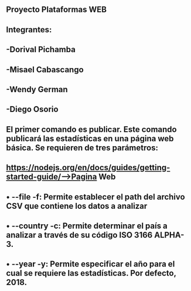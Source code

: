 ## Proyecto Plataformas WEB
## Integrantes:
## -Dorival Pichamba
## -Misael Cabascango
## -Wendy German 
## -Diego Osorio


## El primer comando es publicar. Este comando publicará las estadísticas en una página web básica. Se requieren de tres parámetros:
## https://nodejs.org/en/docs/guides/getting-started-guide/-->Pagina Web

## • --file -f: Permite establecer el path del archivo CSV que contiene los datos a analizar 
## • --country -c: Permite determinar el país a analizar a través de su código ISO 3166 ALPHA-3. 
## • --year -y: Permite especificar el año para el cual se requiere las estadísticas. Por defecto, 2018.






